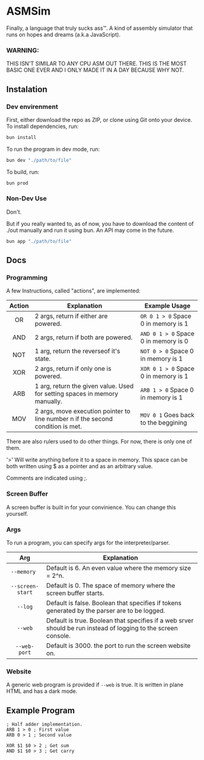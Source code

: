 # ASMSim

Finally, a language that truly sucks ass™. A kind of assembly simulator that runs on hopes and dreams (a.k.a JavaScript).

### WARNING:

THIS ISN'T SIMILAR TO ANY CPU ASM OUT THERE. THIS IS THE MOST BASIC ONE EVER AND I ONLY MADE IT IN A DAY BECAUSE WHY NOT.

## Instalation

### Dev envirenment

First, either download the repo as ZIP, or clone using Git onto your device.
To install dependencies, run:

```powershell
bun install
```

To run the program in dev mode, run:

```powershell
bun dev "./path/to/file"
```

To build, run:

```powershell
bun prod
```

### Non-Dev Use

Don't.

But if you really wanted to, as of now, you have to download the content of ./out manually and run it using bun. An API may come in the future.

```powershell
bun app "./path/to/file"
```

## Docs

### Programming

A few Instructions, called "actions", are implemented:

| Action | Explanation                                                                     | Example Usage                        |
| :----: | ------------------------------------------------------------------------------- | ------------------------------------ |
|   OR   | 2 args, return if either are powered.                                           | `OR 0 1 > 0` Space 0 in memory is 1  |
|  AND   | 2 args, return if both are powered.                                             | `AND 0 1 > 0` Space 0 in memory is 0 |
|  NOT   | 1 arg, return the reverseof it's state.                                         | `NOT 0 > 0` Space 0 in memory is 1   |
|  XOR   | 2 args, return if only one is powered.                                          | `XOR 0 1 > 0` Space 0 in memory is 1 |
|  ARB   | 1 arg, return the given value. Used for setting spaces in memory manually.      | `ARB 1 > 0` Space 0 in memory is 1   |
|  MOV   | 2 args, move execution pointer to line number n if the second condition is met. | `MOV 0 1` Goes back to the beggining |

There are also rulers used to do other things. For now, there is only one of them.

'\>' Will write anything before it to a space in memory. This space can be both written using $ as a pointer and as an arbitrary value.

Comments are indicated using ;.

### Screen Buffer

A screen buffer is built in for your convinience.
You can change this yourself.

### Args

To run a program, you can specify args for the interpreter/parser.

|       Arg        | Explanation                                                                                                    |
| :--------------: | -------------------------------------------------------------------------------------------------------------- |
|   `--memory `    | Default is 6. An even value where the memory size = 2^n.                                                       |
| `--screen-start` | Default is 0. The space of memory where the screen buffer starts.                                              |
|     `--log`      | Default is false. Boolean that specifies if tokens generated by the parser are to be logged.                   |
|     `--web`      | Default is true. Boolean that specifies if a web srver should be run instead of logging to the screen console. |
|   `--web-port`   | Default is 3000. the port to run the screen website on.                                                        |

### Website

A generic web program is provided if `--web` is true. It is written in plane HTML and has a dark mode.

## Example Program

```
; Half adder implementation.
ARB 1 > 0 ; First value
ARB 0 > 1 ; Second value

XOR $1 $0 > 2 ; Get sum
AND $1 $0 > 3 ; Get carry
```
